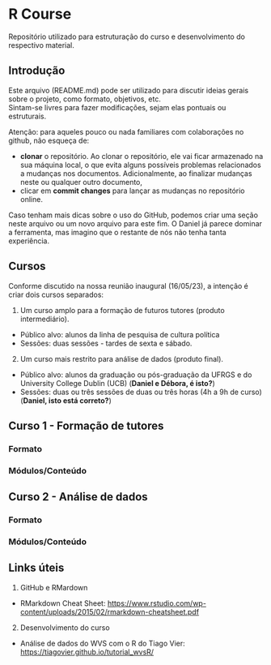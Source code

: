 # R Course
 Repositório utilizado para estruturação do curso e desenvolvimento do respectivo material.

## Introdução

 Este arquivo (README.md) pode ser utilizado para discutir ideias gerais sobre o projeto, como formato, objetivos, etc.  
 Sintam-se livres para fazer modificações, sejam elas pontuais ou estruturais.
 
Atenção: para aqueles pouco ou nada familiares com colaborações no github, não esqueça de:
+ **clonar** o repositório. Ao clonar o repositório, ele vai ficar armazenado na sua máquina local, o que evita alguns possíveis problemas relacionados a mudanças nos documentos. Adicionalmente, ao finalizar mudanças neste ou qualquer outro documento,
+ clicar em **commit changes** para lançar as mudanças no repositório online. 
 
Caso tenham mais dicas sobre o uso do GitHub, podemos criar uma seção neste arquivo ou um novo arquivo para este fim. O Daniel já parece dominar a ferramenta, mas imagino que o restante de nós não tenha tanta experiência.
 
 ## Cursos
 
 Conforme discutido na nossa reunião inaugural (16/05/23), a intenção é criar dois cursos separados:
 1. Um curso amplo para a formação de futuros tutores (produto intermediário).
 + Público alvo: alunos da linha  de pesquisa de cultura política
 + Sessões: duas sessões - tardes de sexta e sábado.
 2. Um curso mais restrito para análise de dados (produto final).
 + Público alvo: alunos da graduação ou pós-graduação da UFRGS e do University College Dublin (UCB) (**Daniel e Débora, é isto?**)
 + Sessões: duas ou três sessões de duas ou três horas (4h a 9h de curso) (**Daniel, isto está correto?**)

## Curso 1 - Formação de tutores

### Formato

### Módulos/Conteúdo

## Curso 2 - Análise de dados

### Formato

### Módulos/Conteúdo

## Links úteis

1. GitHub e RMardown
+ RMarkdown Cheat Sheet: https://www.rstudio.com/wp-content/uploads/2015/02/rmarkdown-cheatsheet.pdf

2. Desenvolvimento do curso
+ Análise de dados do WVS com o R do Tiago Vier: https://tiagovier.github.io/tutorial_wvsR/



 
 
 
